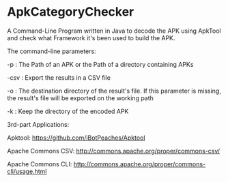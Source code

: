 ApkCategoryChecker
==================

A Command-Line Program written in Java to decode the APK using ApkTool and check what Framework it's been used to build the APK.

The command-line parameters:

-p 		: 	The Path of an APK or the Path of a directory containing APKs

-csv	:	Export the results in a CSV file

-o 		:	The destination directory of the result's file. If this parameter is missing, the result's file will be exported on the working path

-k 		:	Keep the directory of the encoded APK 

3rd-part Applications:

Apktool:   https://github.com/iBotPeaches/Apktool

Apache Commons CSV:   http://commons.apache.org/proper/commons-csv/

Apache Commons CLI:   http://commons.apache.org/proper/commons-cli/usage.html